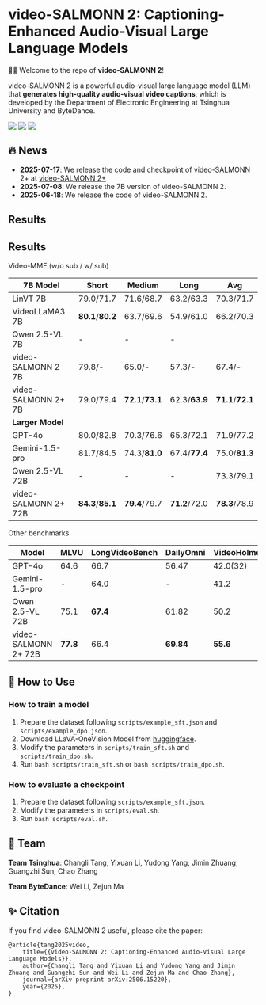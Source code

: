 # video-SALMONN 2: Captioning-Enhanced Audio-Visual Large Language Models

🚀🚀 Welcome to the repo of **video-SALMONN 2**!

video-SALMONN 2 is a powerful audio-visual large language model (LLM) that **generates high-quality audio-visual video captions**, which is developed by the Department of Electronic Engineering at Tsinghua University and ByteDance. 

<div style='display:flex; gap: 0.25rem; '>
<a href='https://arxiv.org/abs/2506.15220'><img src='https://img.shields.io/badge/video_SALMONN_2_paper-PDF-green'></a>
<a href='https://video-salmonn-2.github.io'><img src='https://img.shields.io/badge/demo-green'></a>
<a href='https://huggingface.co/tsinghua-ee/video-SALMONN-2'><img src='https://img.shields.io/badge/video_SALMONN_2-checkpoint-yellow'></a>
</div>

## 🔥 News

- **2025-07-17**: We release the code and checkpoint of video-SALMONN 2+ at [video-SALMONN 2+](https://github.com/bytedance/video-SALMONN-2/tree/main/video_SALMONN2_plus)
- **2025-07-08**: We release the 7B version of video-SALMONN 2.
- **2025-06-18**: We release the code of video-SALMONN 2.

## Results

## Results

Video-MME (w/o sub / w/ sub)

| **7B Model**         | **Short**         | **Medium**        | **Long**      | **Avg**           |
| -------------------- | ----------------- | ----------------- | ------------- | ----------------- |
| LinVT 7B             | 79.0/71.7         | 71.6/68.7         | 63.2/63.3     | 70.3/71.7         |
| VideoLLaMA3 7B       | **80.1**/**80.2** | 63.7/69.6         | 54.9/61.0     | 66.2/70.3         |
| Qwen 2.5-VL 7B       | -                 | -                 | -             |                   |
| video-SALMONN 2 7B   | 79.8/-            | 65.0/-            | 57.3/-        | 67.4/-            |
| video-SALMONN 2+ 7B  | 79.0/79.4         | **72.1**/**73.1** | 62.3/**63.9** | **71.1**/**72.1** |
| **Larger Model**     |                   |                   |               |                   |
| GPT-4o               | 80.0/82.8         | 70.3/76.6         | 65.3/72.1     | 71.9/77.2         |
| Gemini-1.5-pro       | 81.7/84.5         | 74.3/**81.0**     | 67.4/**77.4** | 75.0/**81.3**     |
| Qwen 2.5-VL 72B      | -                 | -                 | -             | 73.3/79.1         |
| video-SALMONN 2+ 72B | **84.3**/**85.1** | **79.4**/79.7     | **71.2**/72.0 | **78.3**/78.9     |

Other benchmarks

| **Model**            | **MLVU** | **LongVideoBench** | **DailyOmni** | **VideoHolmes** |
| -------------------- | -------- | ------------------ | ------------- | --------------- |
| GPT-4o               | 64.6     | 66.7               | 56.47         | 42.0(32)        |
| Gemini-1.5-pro       | -        | 64.0               | -             | 41.2            |
| Qwen 2.5-VL 72B      | 75.1     | **67.4**           | 61.82         | 50.2            |
| video-SALMONN 2+ 72B | **77.8** | 66.4               | **69.84**     | **55.6**        |

## 🌈 How to Use

### How to train a model

1. Prepare the dataset following `scripts/example_sft.json` and `scripts/example_dpo.json`.
2. Download LLaVA-OneVision Model from [huggingface](https://huggingface.co/lmms-lab/llava-onevision-qwen2-7b-ov).
3. Modify the parameters in `scripts/train_sft.sh` and `scripts/train_dpo.sh`.
4. Run `bash scripts/train_sft.sh` or `bash scripts/train_dpo.sh`.

### How to evaluate a checkpoint

1. Prepare the dataset following `scripts/example_sft.json`.
2. Modify the parameters in `scripts/eval.sh`.
3. Run `bash scripts/eval.sh`.

## 👀 Team

**Team Tsinghua**: Changli Tang, Yixuan Li, Yudong Yang, Jimin Zhuang, Guangzhi Sun, Chao Zhang

**Team ByteDance**: Wei Li, Zejun Ma

## ✨ Citation
If you find video-SALMONN 2 useful, please cite the paper:

```
@article{tang2025video,
    title={{video-SALMONN 2: Captioning-Enhanced Audio-Visual Large Language Models}}, 
    author={Changli Tang and Yixuan Li and Yudong Yang and Jimin Zhuang and Guangzhi Sun and Wei Li and Zejun Ma and Chao Zhang},
    journal={arXiv preprint arXiv:2506.15220},
    year={2025},
}
```
